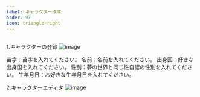 ```yaml
---
label: キャラクター作成
order: 97
icon: triangle-right
---
```

## 

1.キャラクターの登録
![image](https://github.com/user-attachments/assets/636d49dc-551b-40c1-af65-d98b96d67094)

苗字：苗字を入れてください。
名前：名前を入れてください。
出身国：好きな出身国を入れてください。
性別：夢の世界と同じ性自認の性別を入れてください。
生年月日：お好きな生年月日を入れてください。

2.キャラクターエディタ
![image](https://github.com/user-attachments/assets/f1174734-223b-4b9a-aba5-7e8279786af0)
